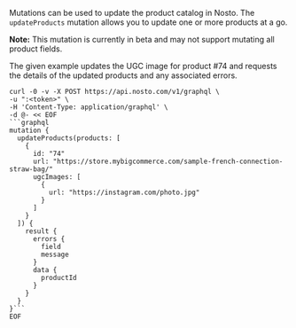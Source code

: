 Mutations can be used to update the product catalog in Nosto. The `updateProducts` mutation allows you to update one or more products at a go.

**Note:** This mutation is currently in beta and may not support mutating all product fields.

The given example updates the UGC image for product #74 and requests the details of the updated products and any associated errors.

```shell
curl -0 -v -X POST https://api.nosto.com/v1/graphql \
-u ":<token>" \
-H 'Content-Type: application/graphql' \
-d @- << EOF
```graphql
mutation {
  updateProducts(products: [
    {
      id: "74"
      url: "https://store.mybigcommerce.com/sample-french-connection-straw-bag/"
      ugcImages: [
        {
          url: "https://instagram.com/photo.jpg"
        }
      ]
    }
  ]) {
    result {
      errors {
        field
        message
      }
      data {
        productId
      }
    }
  }
}```
EOF
```